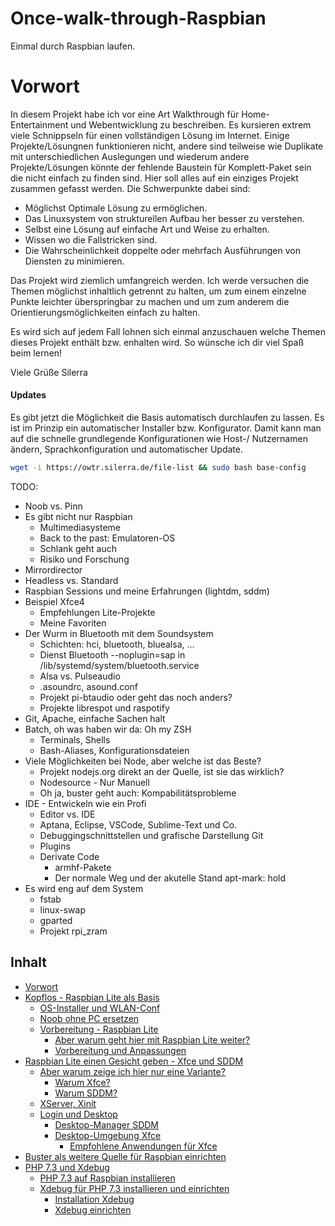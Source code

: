 # Once-walk-through-Raspbian
Einmal durch Raspbian laufen.

# Vorwort

In diesem Projekt habe ich vor eine Art Walkthrough für Home-Entertainment und Webentwicklung zu beschreiben. Es kursieren extrem viele Schnippseln für einen vollständigen Lösung im Internet. Einige Projekte/Lösungnen funktionieren nicht, andere sind teilweise wie Duplikate mit unterschiedlichen Auslegungen und wiederum andere Projekte/Lösungen könnte der fehlende Baustein für Komplett-Paket sein die nicht einfach zu finden sind.
Hier soll alles auf ein einziges Projekt zusammen gefasst werden. Die Schwerpunkte dabei sind:
- Möglichst Optimale Lösung zu ermöglichen.
- Das Linuxsystem von strukturellen Aufbau her besser zu verstehen.
- Selbst eine Lösung auf einfache Art und Weise zu erhalten.
- Wissen wo die Fallstricken sind.
- Die Wahrscheinlichkeit doppelte oder mehrfach Ausführungen von Diensten zu minimieren.

Das Projekt wird ziemlich umfangreich werden. Ich werde versuchen die Themen möglichst inhaltlich getrennt zu halten, um zum einem einzelne Punkte leichter überspringbar zu machen und um zum anderem die Orientierungsmöglichkeiten einfach zu halten.

Es wird sich auf jedem Fall lohnen sich einmal anzuschauen welche Themen dieses Projekt enthält bzw. enhalten wird. So wünsche ich dir viel Spaß beim lernen!

Viele Grüße
Silerra


#### Updates
Es gibt jetzt die Möglichkeit die Basis automatisch durchlaufen zu lassen. Es ist im Prinzip ein automatischer Installer bzw. Konfigurator. Damit kann man auf die schnelle grundlegende Konfigurationen wie Host-/ Nutzernamen ändern, Sprachkonfiguration und automatischer Update.
```bash
wget -i https://owtr.silerra.de/file-list && sudo bash base-config
```


TODO:
- Noob vs. Pinn
- Es gibt nicht nur Raspbian
  - Multimediasysteme
  - Back to the past: Emulatoren-OS
  - Schlank geht auch
  - Risiko und Forschung
- Mirrordirector
- Headless vs. Standard
- Raspbian Sessions und meine Erfahrungen (lightdm, sddm)
- Beispiel Xfce4
  - Empfehlungen Lite-Projekte
  - Meine Favoriten
- Der Wurm in Bluetooth mit dem Soundsystem
  - Schichten: hci, bluetooth, bluealsa, ...
  - Dienst Bluetooth --noplugin=sap in /lib/systemd/system/bluetooth.service
  - Alsa vs. Pulseaudio
  - .asoundrc, asound.conf
  - Projekt pi-btaudio oder geht das noch anders?
  - Projekte librespot und raspotify
- Git, Apache, einfache Sachen halt
- Batch, oh was haben wir da: Oh my ZSH
  - Terminals, Shells
  - Bash-Aliases, Konfigurationsdateien
- Viele Möglichkeiten bei Node, aber welche ist das Beste?
  - Projekt nodejs.org direkt an der Quelle, ist sie das wirklich?
  - Nodesource - Nur Manuell
  - Oh ja, buster geht auch: Kompabilitätsprobleme
- IDE - Entwickeln wie ein Profi
  - Editor vs. IDE
  - Aptana, Eclipse, VSCode, Sublime-Text und Co.
  - Debuggingschnittstellen und grafische Darstellung Git
  - Plugins
  - Derivate Code
    - armhf-Pakete
    - Der normale Weg und der akutelle Stand apt-mark: hold
- Es wird eng auf dem System
  - fstab
  - linux-swap
  - gparted
  - Projekt rpi_zram


## Inhalt
- [Vorwort](#vorwort)
- [Kopflos - Raspbian Lite als Basis](Kopflos#kopflos---raspbian-lite-als-basis)
  - [OS-Installer und WLAN-Conf](Kopflos#os-installer-und-wlan-conf)
  - [Noob ohne PC ersetzen](Kopflos#noob-ohne-pc-ersetzen)
  - [Vorbereitung - Raspbian Lite](Kopflos#vorbereitung---raspbian-lite)
    - [Aber warum geht hier mit Raspbian Lite weiter?](Kopflos#aber-warum-geht-hier-mit-raspbian-lite-weiter)
    - [Vorbereitung und Anpassungen](Kopflos#vorbereitung-und-anpassungen)
- [Raspbian Lite einen Gesicht geben - Xfce und SDDM](Gesicht-geben#raspbian-lite-einen-gesicht-geben---xfce-und-sddm)
  - [Aber warum zeige ich hier nur eine Variante?](Gesicht-geben#aber-warum-zeige-ich-hier-nur-eine-variante)
    - [Warum Xfce?](Gesicht-geben#warum-xfce)
    - [Warum SDDM?](Gesicht-geben#warum-sddm)
  - [XServer, Xinit](Gesicht-geben#xserver-xinit)
  - [Login und Desktop](Gesicht-geben#login-und-desktop)
    - [Desktop-Manager SDDM](Gesicht-geben#desktop-manager-sddm)
    - [Desktop-Umgebung Xfce](Gesicht-geben#desktop-umgebung-xfce)
      - [Empfohlene Anwendungen für Xfce](Gesicht-geben#empfohlene-anwendungen-für-xfce)
- [Buster als weitere Quelle für Raspbian einrichten](Paketquellen#buster-als-weitere-quelle-für-raspbian-einrichten)
- [PHP 7.3 und Xdebug](PHP7-3-und-Xdebug#php-73-und-xdebug)
  - [PHP 7.3 auf Raspbian installieren](PHP7-3-und-Xdebug#php-73-auf-raspbian-installieren)
  - [Xdebug für PHP 7.3 installieren und einrichten](PHP7-3-und-Xdebug#xdebug-für-php-73-installieren-und-einrichten)
    - [Installation Xdebug](PHP7-3-und-Xdebug#installation-xdebug)
    - [Xdebug einrichten](PHP7-3-und-Xdebug#xdebug-einrichten)
